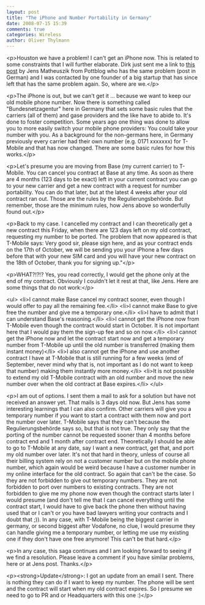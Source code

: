```yaml
---
layout: post
title: "The iPhone and Number Portability in Germany"
date: 2008-07-15 15:39
comments: true
categories: Wireless
author: Oliver Thylmann
---
```






&lt;p&gt;Houston we have a problem! I can't get an iPhone now. This is related to some constraints that I will further elaborate. Dirk just sent me a link to [this post](http://www.pottblog.de/2008/07/15/t-mobile-und-das-mysterium-der-rufnummernmitnahme/) by Jens Matheuszik from Pottblog who has the same problem (post in German) and I was contacted by one founder of a big startup that has since left that has the same problem again. So, where are we.&lt;/p&gt;

&lt;p&gt;The iPhone is out, but we can't get it ... because we want to keep our old mobile phone number. Now there is something called &quot;Bundesnetzagentur&quot; here in Germany that sets some basic rules that the carriers (all of them) and gase providers and the like have to abide to. It's done to foster competition. Some years ago one thing was done to allow you to more easily switch your mobile phone providers: You could take your number with you. As a background for the non-germans here, in Germany previously every carrier had their own number (e.g. 0171 xxxxxxx) for T-Mobile and that has now changed. There are some basic rules for how this works.&lt;/p&gt;

&lt;p&gt;Let's presume you are moving from Base (my current carrier) to T-Mobile. You can cancel you contract at Base at any time. As soon as there are 4 months (123 days to be exact) left in your current contract you can go to your new carrier and get a new contract with a request for number portability. You can do that later, but at the latest 4 weeks after your old contract ran out. Those are the rules by the Regulierungsbehörde. But remember, those are the minimum rules, how Jens above so wonderfully found out.&lt;/p&gt;

&lt;p&gt;Back to my case. I cancelled my contract and I can theoretically get a new contract this Friday, when there are 123 days left on my old contract, requesting my number to be ported. The problem that now appeared is that T-Mobile says: Very good sir, please sign here, and as your contract ends on the 17th of October, we will be sending you your iPhone a few days before that with your new SIM card and you will have your new contract on the 18th of October, thank you for signing up.&quot;&lt;/p&gt;

&lt;p&gt;WHAT?!?!? Yes, you read correctly, I would get the phone only at the end of my contract. Obviously I couldn't let it rest at that, like Jens. Here are some things that do not work:&lt;/p&gt;

&lt;ul&gt;
    &lt;li&gt;I cannot make Base cancel my contract sooner, even though I would offer to pay all the remaining fee.&lt;/li&gt;
    &lt;li&gt;I cannot make Base to give free the number and give me a temporary one.&lt;/li&gt;
    &lt;li&gt;I have to admit that I can understand Base's reasoning.&lt;/li&gt;
    &lt;li&gt;I cannot get the iPhone now from T-Mobile even though the contract would start in October. It is not important here that I would pay them the sign-up fee and so on now.&lt;/li&gt;
    &lt;li&gt;I cannot get the iPhone now and let the contract start now and get a temporary number from T-Mobile up until the old number is transferred (making them instant money)&lt;/li&gt;
    &lt;li&gt;I also cannot get the iPhone and use another contract I have at T-Mobile that is still running for a few weeks (end of September, never mind why that is, not important as I do not want to keep that number) making them instantly more money.&lt;/li&gt;
    &lt;li&gt;It is not possible to extend my old T-Mobile contract with an old number and move the new number over when the old contract at Base expires.&lt;/li&gt;
&lt;/ul&gt;

&lt;p&gt;I am out of options. I sent them a mail to ask for a solution but have not received an answer yet. That mails is 3 days old now. But Jens has some interesting learnings that I can also confirm. Other carriers will give you a temporary number if you want to start a contract with them now and port the number over later. T-Mobile says that they can't because the Regulierungsbehörde says so, but that is not true. They only say that the porting of the number cannot be requested sooner than 4 months before contract end and 1 month after contract end. Theoretically I should be able to go to T-Mobile at any date, say I want a new contract, get that, and port my old number over later. It's not that hard in theory, unless of course all their billing system rely on not a customer number but on the mobile phone number, which again would be weird because I have a customer number in my online interface for the old contract. So again that can't be the case. So they are not forbidden to give out temporary numbers. They are not forbidden to port over numbers to existing contracts. They are not forbidden to give me my phone now even though the contract starts later I would presume (and don't tell me that I can cancel everything until the contract start, I would have to give back the phone then without having used that or I can't or you have bad lawyers writing your contracts and I doubt that ;)). In any case, with T-Mobile being the biggest carrier in germany, or second biggest after Vodafone, no clue, I would presume they can handle giving me a temporary number, or letting me use my existing one if they don't have one free anymore! This can't be that hard.&lt;/p&gt;

&lt;p&gt;In any case, this saga continues and I am looking forward to seeing if we find a resolution. Please leave a comment if you have similar problems, here or at Jens post. Thanks.&lt;/p&gt;

&lt;p&gt;&lt;strong&gt;Update&lt;/strong&gt;: I got an update from an email I sent. There is nothing they can do if I want to keep my number. The phone will be sent and the contract will start when my old contract expires. So I presume we need to go to PR and or Headquarters with this one :)&lt;/p&gt;



